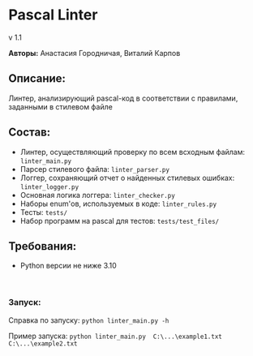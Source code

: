 # Pascal Linter

v 1.1

**Авторы:** Анастасия Городничая, Виталий Карпов

## Описание:

Линтер, анализирующий pascal-код в соответствии с правилами, заданными в стилевом файле

## Состав:

* Линтер, осуществляющий проверку по всем всходным файлам: ```linter_main.py```
* Парсер стилевого файла: ```linter_parser.py```
* Логгер, сохраняющий отчет о найденных стилевых ошибках: ```linter_logger.py```
* Основная логика логгера: ```linter_checker.py```
* Наборы enum'ов, используемых в коде: ```linter_rules.py```
* Тесты: ```tests/```
* Набор программ на pascal для тестов: ```tests/test_files/```

## Требования:

* Python версии не ниже 3.10

<br/>

### Запуск:

Справка по запуску: ```python linter_main.py -h```

Пример запуска: ```python linter_main.py  C:\...\example1.txt C:\...\example2.txt```

